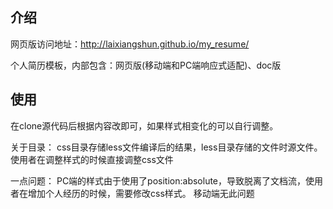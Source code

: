 ## 介绍
网页版访问地址：<http://laixiangshun.github.io/my_resume/>

个人简历模板，内部包含：网页版(移动端和PC端响应式适配)、doc版

## 使用
在clone源代码后根据内容改即可，如果样式相变化的可以自行调整。

关于目录：
css目录存储less文件编译后的结果，less目录存储的文件时源文件。使用者在调整样式的时候直接调整css文件

一点问题：
PC端的样式由于使用了position:absolute，导致脱离了文档流，使用者在增加个人经历的时候，需要修改css样式。
移动端无此问题


